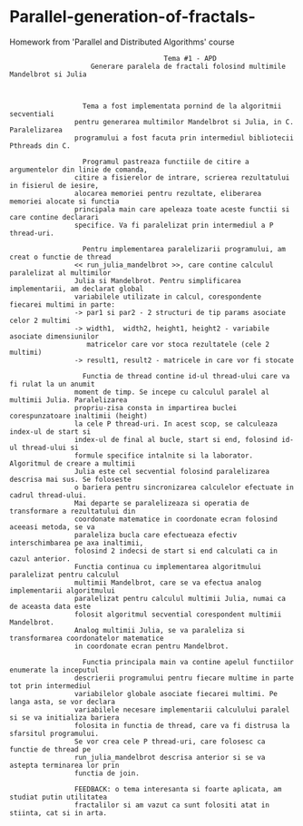 # Parallel-generation-of-fractals-

Homework from 'Parallel and Distributed Algorithms' course


                                          Tema #1 - APD
                        Generare paralela de fractali folosind multimile Mandelbrot si Julia



                      Tema a fost implementata pornind de la algoritmii secventiali
                    pentru generarea multimilor Mandelbrot si Julia, in C. Paralelizarea
                    programului a fost facuta prin intermediul bibliotecii Pthreads din C.

                      Programul pastreaza functiile de citire a argumentelor din linie de comanda,
                    citire a fisierelor de intrare, scrierea rezultatului in fisierul de iesire,
                    alocarea memoriei pentru rezultate, eliberarea memoriei alocate si functia
                    principala main care apeleaza toate aceste functii si care contine declarari
                    specifice. Va fi paralelizat prin intermediul a P thread-uri.

                      Pentru implementarea paralelizarii programului, am creat o functie de thread
                    << run_julia_mandelbrot >>, care contine calculul paralelizat al multimilor
                    Julia si Mandelbrot. Pentru simplificarea implementarii, am declarat global
                    variabilele utilizate in calcul, corespondente fiecarei multimi in parte:
                    -> par1 si par2 - 2 structuri de tip params asociate celor 2 multimi
                    -> width1,  width2, height1, height2 - variabile asociate dimensiunilor
                       matricelor care vor stoca rezultatele (cele 2 multimi)
                    -> result1, result2 - matricele in care vor fi stocate

                      Functia de thread contine id-ul thread-ului care va fi rulat la un anumit
                    moment de timp. Se incepe cu calculul paralel al multimii Julia. Paralelizarea
                    propriu-zisa consta in impartirea buclei corespunzatoare inaltimii (height)
                    la cele P thread-uri. In acest scop, se calculeaza index-ul de start si
                    index-ul de final al bucle, start si end, folosind id-ul thread-ului si
                    formule specifice intalnite si la laborator. Algoritmul de creare a multimii
                    Julia este cel secvential folosind paralelizarea descrisa mai sus. Se foloseste
                    o bariera pentru sincronizarea calculelor efectuate in cadrul thread-ului.
                    Mai departe se paralelizeaza si operatia de transformare a rezultatului din
                    coordonate matematice in coordonate ecran folosind aceeasi metoda, se va
                    paraleliza bucla care efectueaza efectiv interschimbarea pe axa inaltimii,
                    folosind 2 indecsi de start si end calculati ca in cazul anterior.
                    Functia continua cu implementarea algoritmului paralelizat pentru calculul
                    multimii Mandelbrot, care se va efectua analog implementarii algoritmului
                    paralelizat pentru calculul multimii Julia, numai ca de aceasta data este
                    folosit algoritmul secvential corespondent multimii Mandelbrot.
                    Analog multimii Julia, se va paraleliza si transformarea coordonatelor matematice
                    in coordonate ecran pentru Mandelbrot.

                      Functia principala main va contine apelul functiilor enumerate la inceputul
                    descrierii programului pentru fiecare multime in parte tot prin intermediul
                    variabilelor globale asociate fiecarei multimi. Pe langa asta, se vor declara
                    variabilele necesare implementarii calculului paralel si se va initializa bariera
                    folosita in functia de thread, care va fi distrusa la sfarsitul programului.
                    Se vor crea cele P thread-uri, care folosesc ca functie de thread pe
                    run_julia_mandelbrot descrisa anterior si se va astepta terminarea lor prin
                    functia de join.

                    FEEDBACK: o tema interesanta si foarte aplicata, am studiat putin utilitatea
                    fractalilor si am vazut ca sunt folositi atat in stiinta, cat si in arta.
